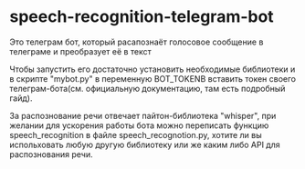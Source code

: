 # speech-recognition-telegram-bot

Это телеграм бот, который расапознаёт голосовое сообщение в телеграме и преобразует её в текст

Чтобы запустить его достаточно установить необходимые библиотеки и в скрипте "mybot.py" в переменную BOT_TOKENВ 
вставить токен своего телеграм-бота(см. официальную документацию, там есть подробный гайд). 

За распознование речи отвечает пайтон-библиотека "whisper", при желании для ускорения работы бота можно переписать функцию speech_recognition 
в файле speech_recognotion.py, хотите ли вы испольховать любую другую библиотеку или же каким либо API для распознования речи. 

